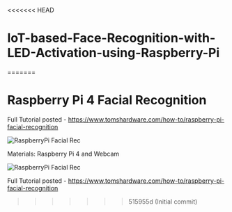<<<<<<< HEAD
# IoT-based-Face-Recognition-with-LED-Activation-using-Raspberry-Pi
=======
# Raspberry Pi 4 Facial Recognition
Full Tutorial posted - https://www.tomshardware.com/how-to/raspberry-pi-facial-recognition

![RaspberryPi Facial Rec](https://github.com/carolinedunn/facial_recognition/blob/main/photo/screenshot.png)

Materials: Raspberry Pi 4 and Webcam

![RaspberryPi Facial Rec](https://github.com/carolinedunn/facial_recognition/blob/main/photo/webcamandRPi4.JPG)

Full Tutorial posted - https://www.tomshardware.com/how-to/raspberry-pi-facial-recognition
>>>>>>> 515955d (Initial commit)
